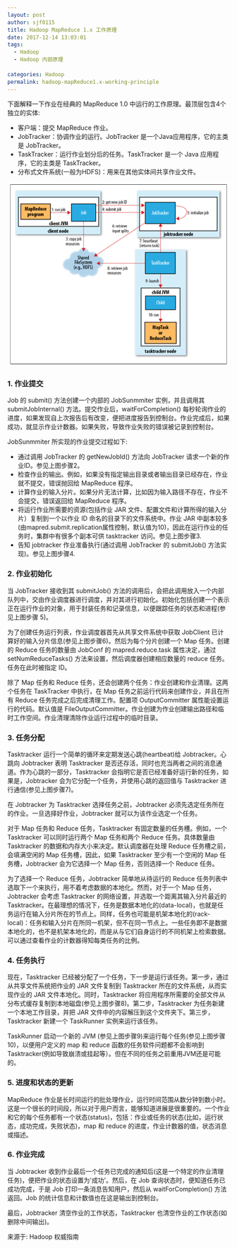 ```yaml
---
layout: post
author: sjf0115
title: Hadoop MapReduce 1.x 工作原理
date: 2017-12-14 13:03:01
tags:
  - Hadoop
  - Hadoop 内部原理

categories: Hadoop
permalink: hadoop-mapReduce1.x-working-principle
---
```


下面解释一下作业在经典的 MapReduce 1.0 中运行的工作原理。最顶层包含4个独立的实体:
- 客户端：提交 MapReduce 作业。
- JobTracker：协调作业的运行。JobTracker 是一个Java应用程序，它的主类是 JobTracker。
- TaskTracker：运行作业划分后的任务。TaskTracker 是一个 Java 应用程序，它的主类是 TaskTracker。
- 分布式文件系统(一般为HDFS)：用来在其他实体间共享作业文件。

![](img-hadoop-mapReduce1.x-working-principle-1.png)

### 1. 作业提交

Job 的 submit() 方法创建一个内部的 JobSunmmiter 实例，并且调用其 submitJobInternal() 方法。提交作业后，waitForCompletion() 每秒轮询作业的进度，如果发现自上次报告后有改变，便把进度报告到控制台。作业完成后，如果成功，就显示作业计数器。如果失败，导致作业失败的错误被记录到控制台。

JobSunmmiter 所实现的作业提交过程如下:
- 通过调用 JobTracker 的 getNewJobId() 方法向 JobTracker 请求一个新的作业ID。参见上图步骤2。
- 检查作业的输出。例如，如果没有指定输出目录或者输出目录已经存在，作业就不提交，错误抛回给 MapReduce 程序。
- 计算作业的输入分片。如果分片无法计算，比如因为输入路径不存在，作业不会提交，错误返回给 MapReduce 程序。
- 将运行作业所需要的资源(包括作业 JAR 文件、配置文件和计算所得的输入分片）复制到一个以作业 ID 命名的目录下的文件系统中。作业 JAR 中副本较多(由mapred.submit.replication属性控制，默认值为10)，因此在运行作业的任务时，集群中有很多个副本可供 tasktracker 访问。参见上图步骤3.
- 告知 jobtracker 作业准备执行(通过调用 JobTracker 的 submitJob() 方法实现)。参见上图步骤4.

### 2. 作业初始化

当 JobTracker 接收到其 submitJob() 方法的调用后，会把此调用放入一个内部队列中，交由作业调度器进行调度，并对其进行初始化。初始化包括创建一个表示正在运行作业的对象，用于封装任务和记录信息，以便跟踪任务的状态和进程(参见上图步骤 5)。

为了创建任务运行列表，作业调度器首先从共享文件系统中获取 JobClient 已计算好的输入分片信息(参见上图步骤6)。然后为每个分片创建一个 Map 任务。创建的 Reduce 任务的数量由 JobConf 的 mapred.reduce.task 属性决定，通过 setNumReduceTasks() 方法来设置，然后调度器创建相应数量的 reduce 任务。任务在此时被指定 ID。

除了 Map 任务和 Reduce 任务，还会创建两个任务：作业创建和作业清理。这两个任务在 TaskTracker 中执行，在 Map 任务之前运行代码来创建作业，并且在所有 Reduce 任务完成之后完成清理工作。配置项 OutputCommitter 属性能设置运行的代码。默认值是 FileOutputCommitter。作业创建为作业创建输出路径和临时工作空间。作业清理清除作业运行过程中的临时目录。

### 3. 任务分配

Tasktracker 运行一个简单的循环来定期发送心跳(heartbeat)给 Jobtracker。心跳向 Jobtracker 表明 Tasktracker 是否还存活，同时也充当两者之间的消息通道。作为心跳的一部分，Tasktracker 会指明它是否已经准备好运行新的任务，如果是，Jobtracker 会为它分配一个任务，并使用心跳的返回值与 Tasktracker 进行通信(参见上图步骤7)。

在 Jobtracker 为 Tasktracker 选择任务之前，Jobtracker 必须先选定任务所在的作业。一旦选择好作业，Jobtracker 就可以为该作业选定一个任务。

对于 Map 任务和 Reduce 任务，Tasktracker 有固定数量的任务槽。例如，一个 Tasktracker 可以同时运行两个 Map 任务和两个 Reduce 任务。具体数量由 Tasktracker 的数据和内存大小来决定。默认调度器在处理 Reduce 任务槽之前，会填满空闲的 Map 任务槽，因此，如果 Tasktracker 至少有一个空闲的 Map 任务槽，Jobtracker 会为它选择一个 Map 任务，否则选择一个 Reduce 任务。

为了选择一个 Reduce 任务，Jobtracker 简单地从待运行的 Reduce 任务列表中选取下一个来执行，用不着考虑数据的本地化。然而，对于一个 Map 任务，Jobtracker 会考虑 Tasktracker 的网络设置，并选取一个距离其输入分片最近的 Tasktracker。在最理想的情况下，任务是数据本地化的(data-local)，也就是任务运行在输入分片所在的节点上。同样，任务也可能是机架本地化的(rack-local)：任务和输入分片在所同一机架，但不在同一节点上。一些任务即不是数据本地化的，也不是机架本地化的，而是从与它们自身运行的不同机架上检索数据。可以通过查看作业的计数器得知每类任务的比例。

### 4. 任务执行

现在，Tasktracker 已经被分配了一个任务，下一步是运行该任务。第一步，通过从共享文件系统把作业的 JAR 文件复制到 Tasktracker 所在的文件系统，从而实现作业的 JAR 文件本地化。同时，Tasktracker 将应用程序所需要的全部文件从分布式缓存复制到本地磁盘(参见上图步骤8)。第二步，Tasktracker 为任务新建一个本地工作目录，并把 JAR 文件中的内容解压到这个文件夹下。第三步，Tasktracker 新建一个 TaskRunner 实例来运行该任务。

TaskRunner 启动一个新的 JVM (参见上图步骤9)来运行每个任务(参见上图步骤10)，以便用户定义的 map 和 reduce 函数的任务软件问题都不会影响到 Tasktracker(例如导致崩溃或挂起等）。但在不同的任务之前重用JVM还是可能的。

### 5. 进度和状态的更新

MapReduce 作业是长时间运行的批处理作业，运行时间范围从数分钟到数小时。这是一个很长的时间段，所以对于用户而言，能够知道进展是很重要的。一个作业和它的每个任务都有一个状态(status)，包括：作业或任务的状态(比如，运行状态，成功完成，失败状态)，map 和 reduce 的进度，作业计数器的值，状态消息或描述。

### 6. 作业完成

当 Jobtracker 收到作业最后一个任务已完成的通知后(这是一个特定的作业清理任务)，便把作业的状态设置为'成功'。然后，在 Job 查询状态时，便知道任务已成功完成，于是 Job 打印一条消息告知用户，然后从 waitForCompletion() 方法返回。Job 的统计信息和计数值也在这是输出到控制台。

最后，Jobtracker 清空作业的工作状态，Tasktracker 也清空作业的工作状态(如删除中间输出)。

来源于: Hadoop 权威指南
